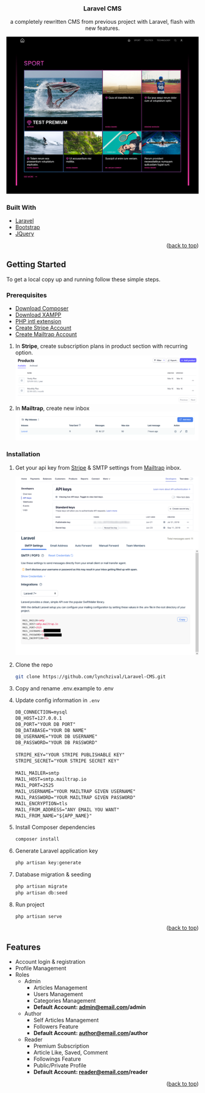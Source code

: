 <div id="top"></div>

<h3 align="center">Laravel CMS</h3>

  <p align="center">
    a completely rewritten CMS from previous project with Laravel, flash with new features.
  </p>
  
  ![homepage_screenshot](https://raw.githubusercontent.com/lynchzival/Laravel-CMS/main/screenshot/Screenshot%202022-04-11%20at%2010-31-38%20Home.png)
</div>

### Built With

* [Laravel](https://laravel.com)
* [Bootstrap](https://getbootstrap.com)
* [JQuery](https://jquery.com)

<p align="right">(<a href="#top">back to top</a>)</p>



<!-- GETTING STARTED -->
## Getting Started

To get a local copy up and running follow these simple steps.

### Prerequisites

* [Download Composer](https://getcomposer.org/download/)
* [Download XAMPP](https://www.apachefriends.org/index.html)
* [PHP intl extension](https://www.php.net/manual/en/book.intl.php)
* [Create Stripe Account](https://stripe.com/)
* [Create Mailtrap Account](https://mailtrap.io/)

1. In **Stripe**, create subscription plans in product section with recurring option.
  ![stripe_screenshot](https://raw.githubusercontent.com/lynchzival/Laravel-CMS/main/screenshot/Screenshot%202022-04-11%20at%2015-37-00%20Products%20%E2%80%93%20New%20Business%20%E2%80%93%20Stripe%20Test.png)
2. In **Mailtrap**, create new inbox
  ![mailtrap_screenshot](https://raw.githubusercontent.com/lynchzival/Laravel-CMS/main/screenshot/Screenshot%202022-04-11%20at%2015-42-33%20Mailtrap%20-%20Safe%20Email%20Testing.png)

### Installation

1. Get your api key from [Stripe](https://dashboard.stripe.com/test/apikeys) & SMTP settings from [Mailtrap](https://mailtrap.io/inboxes) inbox.
   
   ![stripe_api](https://raw.githubusercontent.com/lynchzival/Laravel-CMS/main/screenshot/6050469652bc9a2aa6ea39ef25bd4980a723ad2a.png)
   ![mailtrap_api](https://raw.githubusercontent.com/lynchzival/Laravel-CMS/main/screenshot/Screenshot%202022-04-11%20at%2019-44-52%20Mailtrap%20-%20Safe%20Email%20Testing.png)
2. Clone the repo
   ```sh
   git clone https://github.com/lynchzival/Laravel-CMS.git
   ```
3. Copy and rename .env.example to .env
4. Update config information in `.env`
   ```env   
   DB_CONNECTION=mysql
   DB_HOST=127.0.0.1
   DB_PORT="YOUR DB PORT"
   DB_DATABASE="YOUR DB NAME"
   DB_USERNAME="YOUR DB USERNAME"
   DB_PASSWORD="YOUR DB PASSWORD"
   
   STRIPE_KEY="YOUR STRIPE PUBLISHABLE KEY"
   STRIPE_SECRET="YOUR STRIPE SECRET KEY"
   
   MAIL_MAILER=smtp
   MAIL_HOST=smtp.mailtrap.io
   MAIL_PORT=2525
   MAIL_USERNAME="YOUR MAILTRAP GIVEN USERNAME"
   MAIL_PASSWORD="YOUR MAILTRAP GIVEN PASSWORD"
   MAIL_ENCRYPTION=tls
   MAIL_FROM_ADDRESS="ANY EMAIL YOU WANT"
   MAIL_FROM_NAME="${APP_NAME}"
   ```
5. Install Composer dependencies
   ```sh
   composer install
   ```
6. Generate Laravel application key
   ```sh
   php artisan key:generate
   ```
7. Database migration & seeding
   ```sh
   php artisan migrate
   php artisan db:seed
   ```
8. Run project
   ```sh
   php artisan serve
   ```

<p align="right">(<a href="#top">back to top</a>)</p>

<!-- FEATURES -->
## Features

- Account login & registration
- Profile Management
- Roles
  - Admin
    - Articles Management
    - Users Management
    - Categories Management
    - **Default Account: admin@email.com/admin**
  - Author
    - Self Articles Management
    - Followers Feature
    - **Default Account: author@email.com/author**
  - Reader
    - Premium Subscription
    - Article Like, Saved, Comment
    - Followings Feature
    - Public/Private Profile
    - **Default Account: reader@email.com/reader**

<p align="right">(<a href="#top">back to top</a>)</p>
